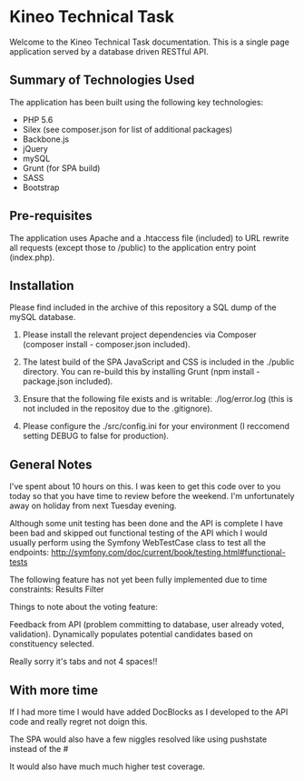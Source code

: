 # Kineo Technical Task

Welcome to the Kineo Technical Task documentation. This is a single page application served by a database driven RESTful API.

## Summary of Technologies Used

The application has been built using the following key technologies:

- PHP 5.6
- Silex (see composer.json for list of additional packages)
- Backbone.js
- jQuery
- mySQL
- Grunt (for SPA build)
- SASS
- Bootstrap

## Pre-requisites

The application uses Apache and a .htaccess file (included) to URL rewrite all requests (except those to /public) to the application entry point (index.php).

## Installation

Please find included in the archive of this repository a SQL dump of the mySQL database.

1. Please install the relevant project dependencies via Composer (composer install - composer.json included).

2. The latest build of the SPA JavaScript and CSS is included in the ./public directory. You can re-build this by installing Grunt (npm install - package.json included).

3. Ensure that the following file exists and is writable: ./log/error.log (this is not included in the repositoy due to the .gitignore).

4. Please configure the ./src/config.ini for your environment (I reccomend setting DEBUG to false for production).

## General Notes

I've spent about 10 hours on this. I was keen to get this code over to you today so that you have time to review before the weekend. I'm unfortunately away on holiday from next Tuesday evening.

Although some unit testing has been done and the API is complete I have been bad and skipped out functional testing of the API which I would usually perform using the Symfony WebTestCase class to test all the endpoints: 
http://symfony.com/doc/current/book/testing.html#functional-tests

The following feature has not yet been fully implemented due to time constraints:
Results Filter

Things to note about the voting feature: 

Feedback from API (problem committing to database, user already voted, validation). 
Dynamically populates potential candidates based on constituency selected.

Really sorry it's tabs and not 4 spaces!!

## With more time

If I had more time I would have added DocBlocks as I developed to the API code and really regret not doign this.

The SPA would also have a few niggles resolved like using pushstate instead of the #

It would also have much much higher test coverage.
